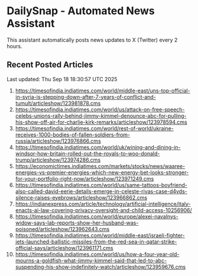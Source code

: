 # DailySnap - Automated News Assistant

This assistant automatically posts news updates to X (Twitter) every 2 hours.

## Recent Posted Articles

Last updated: Thu Sep 18 18:30:57 UTC 2025

1. https://timesofindia.indiatimes.com/world/middle-east/uns-top-official-in-syria-is-stepping-down-after-7-years-of-conflict-and-tumult/articleshow/123981878.cms
2. https://timesofindia.indiatimes.com/world/us/attack-on-free-speech-celebs-unions-rally-behind-jimmy-kimmel-denounce-abc-for-pulling-his-show-off-air-for-charlie-kirk-remarks/articleshow/123978594.cms
3. https://timesofindia.indiatimes.com/world/rest-of-world/ukraine-receives-1000-bodies-of-fallen-soldiers-from-russia/articleshow/123976866.cms
4. https://timesofindia.indiatimes.com/world/uk/wining-and-dining-in-windsor-how-britain-rolled-out-the-royals-to-woo-donald-trump/articleshow/123974286.cms
5. https://economictimes.indiatimes.com/markets/stocks/news/waaree-energies-vs-premier-energies-which-new-energy-bet-looks-stronger-for-your-portfolio-right-now/articleshow/123971249.cms
6. https://timesofindia.indiatimes.com/world/us/same-tattoos-boyfriend-also-called-david-eerie-details-emerge-in-celeste-rivas-case-d4vds-silence-raises-eyebrows/articleshow/123966862.cms
7. https://indianexpress.com/article/technology/artificial-intelligence/italy-enacts-ai-law-covering-privacy-oversight-and-child-access-10256906/
8. https://timesofindia.indiatimes.com/world/europe/alexei-navalnys-widow-says-lab-reports-show-her-husband-was-poisoned/articleshow/123962643.cms
9. https://timesofindia.indiatimes.com/world/middle-east/israeli-fighter-jets-launched-ballistic-missiles-from-the-red-sea-in-qatar-strike-official-says/articleshow/123961171.cms
10. https://timesofindia.indiatimes.com/world/us/how-a-four-year-old-mourns-a-goldfish-what-jimmy-kimmel-said-that-led-to-abc-suspending-his-show-indefinitely-watch/articleshow/123959676.cms
